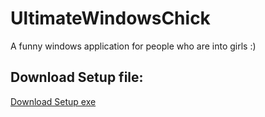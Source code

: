 # UltimateWindowsChick
A funny windows application for people who are into girls :)

## Download Setup file:
[Download Setup exe](https://drive.google.com/file/d/1juK2a87HNOvPiz6ytuT7cS7u9Gt_cDHj/view?usp=sharing)
